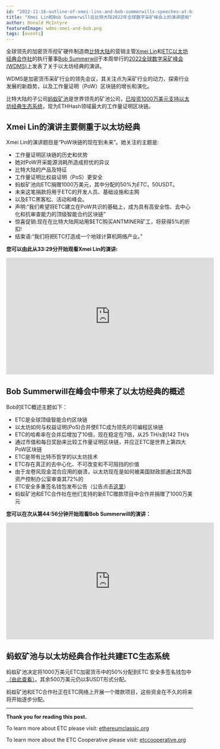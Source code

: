 ```yaml
---
id: "2022-11-16-outline-of-xmei-lins-and-bob-summerwills-speeches-at-bitmain-wdsm-global-2022-cn"
title: "Xmei Lin和Bob Summerwill在比特大陆2022年全球数字采矿峰会上的演讲提纲"
author: Donald McIntyre
featuredImage: wdms-xmei-and-bob.png
tags: [events]
---
```


全球领先的加密货币挖矿硬件制造商[比特大陆](https://www.bitmain.com/)的营销主管[Xmei Lin](https://twitter.com/xmei_lin)和[ETC以太坊经典合作社](https://etccooperative.org)的执行董事[Bob Summerwill](https://twitter.com/BobSummerwill)于本周举行的[2022全球数字采矿峰会(WDMS)](https://www.bitmain.com/wdms/wdmsGlobal)上发表了关于以太坊经典的演讲。

WDMS是加密货币采矿行业的领先会议，其关注点为采矿行业的动力，探索行业发展的新趋势，以及工作量证明（PoW）区块链的增长和演化。

比特大陆的子公司[蚂蚁矿池](https://www.antpool.com/home)是世界领先的矿池公司，[已投资1000万美元支持以太坊经典生态系统](https://www.coindesk.com/business/2022/07/26/antpool-supports-ethereum-classic-ecosystem-with-10m-investment/)，现为ETHHash领域最大的工作量证明区块链。

## Xmei Lin的演讲主要侧重于以太坊经典

Xmei Lin的演讲题目是“PoW块链的现在到未来”。她关注的主题是:

- 工作量证明区块链的历史和优势
- 她对PoW开采能源消耗所造成担忧的异议
- 比特大陆的产品及特征
- 工作量证明比权益证明（PoS）更安全
- 蚂蚁矿池向ETC捐赠1000万美元，其中分配的50%为$ETC，50%为$USDT。
- 未来这笔捐款将用于ETC的开发人员、基础设施和主网
- 以及ETC黑客松、活动和峰会。
- 声明:“我们希望将ETC建立在PoW共识的基础上，成为具有高安全性、去中心化和抗审查能力的顶级智能合约区块链”
- 惊喜促销:现在在比特大陆网站用$ETC购买ANTMINER矿工，将获得5%的折扣!
- 结束语:“我们将把ETC打造成一个地球计算机网络产业。”

**您可以由此从33:29分开始观看Xmei Lin的演讲:**

<iframe width="560" height="315" src="https://www.youtube.com/embed/bLSXYDpKOgk?start=2009" title="YouTube video player" frameborder="0" allow="accelerometer; autoplay; clipboard-write; encrypted-media; gyroscope; picture-in-picture" allowfullscreen></iframe>

## Bob Summerwill在峰会中带来了以太坊经典的概述

Bob的ETC概述主题如下：

- ETC是全球顶级智能合约区块链
- 以太坊如何与权益证明(PoS)合并使ETC成为领先的可编程区块链
- ETC的哈希率在合并后增加了10倍，现在稳定在7倍，从25 TH/s到142 TH/s
- 通过市值和每日奖励来比较工作量证明区块链，并应正ETC是世界上第四大PoW区块链
- ETC是带有比特币哲学的以太坊技术
- ETC存在真正的去中心化、不可改变和不可阻挡的价值
- 由于龙卷风现金混合应用的崩溃，以太坊现在是如何被美国财政部通过其外国资产控制办公室审查其72%的
- ETC安全多重签名钱包发布公告（公告点击[这里](https://etccooperative.org/posts/2022-11-09-ethereum-classic-safe-multisig-wallet-review-en)）
- 蚂蚁矿池和ETC合作社在他们支持的新ETC赠款项目中合作并捐赠了1000万美元

**您可以在次从第44:56分钟开始观看Bob Summerwill的演讲：**

<iframe width="560" height="315" src="https://www.youtube.com/embed/bLSXYDpKOgk?start=2696" title="YouTube video player" frameborder="0" allow="accelerometer; autoplay; clipboard-write; encrypted-media; gyroscope; picture-in-picture" allowfullscreen></iframe>

## 蚂蚁矿池与以太坊经典合作社共建ETC生态系统

蚂蚁矿池决定将1000万美元ETC加密货币中的50%分配到ETC 安全多签名钱包中[（由此查看）](https://blockscout.com/etc/mainnet/address/0x3db3D728B8783656b83c3cB8eDc1481eC3c62f82)。其余500万美元仍以$USDT形式分配。

蚂蚁矿池和ETC合作社正在ETC网络上开展一个赠款项目，这些资金在不久的将来将开始逐步分配。

---

**Thank you for reading this post.**

To learn more about ETC please visit: [ethereumclassic.org](https://ethereumclassic.org)

To learn more about the ETC Cooperative please visit: [etccooperative.org](https://etccooperative.org)

